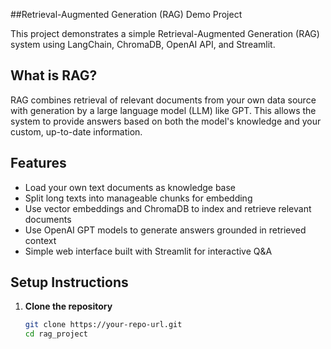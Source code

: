 ##Retrieval-Augmented Generation (RAG) Demo Project

This project demonstrates a simple Retrieval-Augmented Generation (RAG) system using LangChain, ChromaDB, OpenAI API, and Streamlit.

## What is RAG?

RAG combines retrieval of relevant documents from your own data source with generation by a large language model (LLM) like GPT. This allows the system to provide answers based on both the model's knowledge and your custom, up-to-date information.

## Features

- Load your own text documents as knowledge base
- Split long texts into manageable chunks for embedding
- Use vector embeddings and ChromaDB to index and retrieve relevant documents
- Use OpenAI GPT models to generate answers grounded in retrieved context
- Simple web interface built with Streamlit for interactive Q&A

## Setup Instructions

1. **Clone the repository**

   ```bash
   git clone https://your-repo-url.git
   cd rag_project
